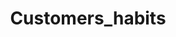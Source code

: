 ---  
schema: Customers_habits,Customers_habits,Customers_habits,Customers_habits,Customers_habits,Customers_habits,Customers_habits,Customers_habits,Customers_habits,Customers_habits,Customers_habits,Customers_habits,Customers_habits  
title: Customers_habits  
organization: Sample Department  
notes: Used in 16 lineage(s)  
resources:  
  - name: Customers_habits 
    url: abfs://system/Customers_habits 
    format : parquet  
license: None  
category:
  - Education  
maintainer: User  
maintainer_email: UserMail  
---